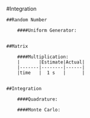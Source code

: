 #Integration


    ##Random Number

        ####Uniform Generator: 


    ##Matrix

        ####Multiplication:
        |       |Estimate|Actual|
        |-------|--------|------|
        |time   |  1 s   |      |


    ##Integration 

        ####Quadrature: 

        ####Monte Carlo: